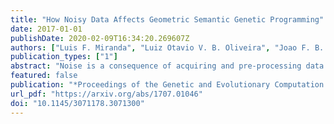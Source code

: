 ```yaml
---
title: "How Noisy Data Affects Geometric Semantic Genetic Programming"
date: 2017-01-01
publishDate: 2020-02-09T16:34:20.269607Z
authors: ["Luis F. Miranda", "Luiz Otavio V. B. Oliveira", "Joao F. B. S. Martins", "Gisele L. Pappa"]
publication_types: ["1"]
abstract: "Noise is a consequence of acquiring and pre-processing data from the environment, and shows fluctuations from different sources---e.g., from sensors, signal processing technology or even human error. As a machine learning technique, Genetic Programming (GP) is not immune to this problem, which the field has frequently addressed. Recently, Geometric Semantic Genetic Programming (GSGP), a semantic-aware branch of GP, has shown robustness and high generalization capability. Researchers believe these characteristics may be associated with a lower sensibility to noisy data. However, there is no systematic study on this matter. This paper performs a deep analysis of the GSGP performance over the presence of noise. Using 15 synthetic datasets where noise can be controlled, we added different ratios of noise to the data and compared the results obtained with those of a canonical GP. The results show that, as we increase the percentage of noisy instances, the generalization performance degradation is more pronounced in GSGP than GP. However, in general, GSGP is more robust to noise than GP in the presence of up to 10% of noise, and presents no statistical difference for values higher than that in the test bed."
featured: false
publication: "*Proceedings of the Genetic and Evolutionary Computation Conference*"
url_pdf: "https://arxiv.org/abs/1707.01046"
doi: "10.1145/3071178.3071300"
---
```


